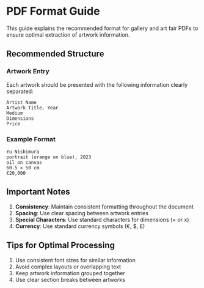 # PDF Format Guide

This guide explains the recommended format for gallery and art fair PDFs to ensure optimal extraction of artwork information.

## Recommended Structure

### Artwork Entry
Each artwork should be presented with the following information clearly separated:

```
Artist Name
Artwork Title, Year
Medium
Dimensions
Price
```

### Example Format
```
Yu Nishimura
portrait (orange on blue), 2023
oil on canvas
60.5 × 50 cm
€20,000
```

## Important Notes

1. **Consistency**: Maintain consistent formatting throughout the document
2. **Spacing**: Use clear spacing between artwork entries
3. **Special Characters**: Use standard characters for dimensions (× or x)
4. **Currency**: Use standard currency symbols (€, $, £)

## Tips for Optimal Processing

1. Use consistent font sizes for similar information
2. Avoid complex layouts or overlapping text
3. Keep artwork information grouped together
4. Use clear section breaks between artworks